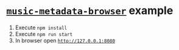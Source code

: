 # [`music-metadata-browser`](https://www.npmjs.com/package/music-metadata-browser) example
1. Execute `npm install`
2. Execute `npm run start`
3. In browser open [`http://127.0.0.1:8080`](http://127.0.0.1:8080)